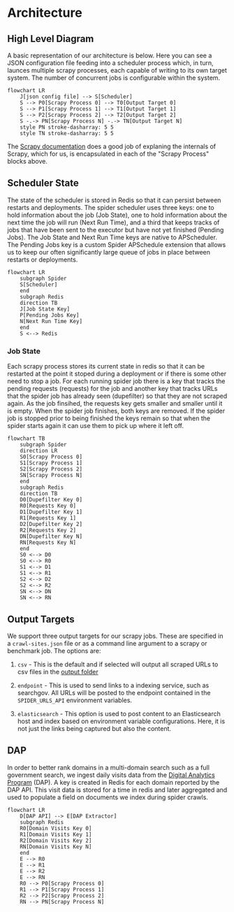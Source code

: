 # Architecture

## High Level Diagram
A basic representation of our architecture is below.  Here you can see a JSON configuration file feeding into a scheduler process which, in turn, launces multiple scrapy processes, each capable of writing to its own target system. The number of concurrent jobs is configurable within the system.
```mermaid
flowchart LR
    J[json config file] --> S[Scheduler]
    S --> P0[Scrapy Process 0] --> T0[Output Target 0]
    S --> P1[Scrapy Process 1] --> T1[Output Target 1]
    S --> P2[Scrapy Process 2] --> T2[Output Target 2]
    S -.-> PN[Scrapy Process N] -.-> TN[Output Target N]
    style PN stroke-dasharray: 5 5
    style TN stroke-dasharray: 5 5
```

The [Scrapy documentation](https://docs.scrapy.org/en/latest/topics/architecture.html) does a good job of explaning the internals of Scrapy, which for us, is encapsulated in each of the "Scrapy Process" blocks above.

## Scheduler State
The state of the scheduler is stored in Redis so that it can persist between restarts and deployments.  The spider scheduler uses three keys: one to hold information about the job (Job State), one to hold information about the next time the job will run (Next Run Time), and a third that keeps tracks of jobs that have been sent to the executor but have not yet finished (Pending Jobs).  The Job State and Next Run Time keys are native to APScheduler.  The Pending Jobs key is a custom Spider APSchedule extension that allows us to keep our often significantly large queue of jobs in place between restarts or deployments.

```mermaid
flowchart LR
    subgraph Spider
    S[Scheduler]
    end
    subgraph Redis
    direction TB
    J[Job State Key]
    P[Pending Jobs Key]
    N[Next Run Time Key]
    end
    S <--> Redis
```

### Job State
Each scrapy process stores its current state in redis so that it can be restarted at the point it stoped during a deployment or if there is some other need to stop a job.  For each running spider job there is a key that tracks the pending requests (requests) for the job and another key that tracks URLs that the spider job has already seen (dupefilter) so that they are not scraped again.  As the job finsihed, the requests key gets smaller and smaller until it is empty.  When the spider job finishes, both keys are removed.  If the spider job is stopped prior to being finished the keys remain so that when the spider starts again it can use them to pick up where it left off.
```mermaid
flowchart TB
    subgraph Spider
    direction LR
    S0[Scrapy Process 0]
    S1[Scrapy Process 1]
    S2[Scrapy Process 2]
    SN[Scrapy Process N]
    end
    subgraph Redis
    direction TB
    D0[Dupefilter Key 0]
    R0[Requests Key 0]
    D1[Dupefilter Key 1]
    R1[Requests Key 1]
    D2[Dupefilter Key 2]
    R2[Requests Key 2]
    DN[Dupefilter Key N]
    RN[Requests Key N]
    end
    S0 <--> D0
    S0 <--> R0
    S1 <--> D1
    S1 <--> R1
    S2 <--> D2
    S2 <--> R2
    SN <--> DN
    SN <--> RN
```

## Output Targets
We support three output targets for our scrapy jobs.  These are specified in a `crawl-sites.json` file or as a command line argument to a scrapy or benchmark job.  The options are:

1. `csv` - This is the default and if selected will output all scraped URLs to csv files in the [output folder](../search_gov_crawler/output/)

2. `endpoint` - This is used to send links to a indexing service, such as searchgov.  All URLs will be posted to the endpoint contained in the `SPIDER_URLS_API` environment variables.

3. `elasticsearch` - This option is used to post content to an Elasticsearch host and index based on environment variable configurations.  Here, it is not just the links being captured but also the content.

## DAP
In order to better rank domains in a multi-domain search such as a full government search, we ingest daily visits data from the [Digital Analytics Program](https://digital.gov/guides/dap/) (DAP).  A key is created in Redis for each domain reported by the DAP API. This visit data is stored for a time in redis and later aggregated and used to populate a field on documents we index during spider crawls.

```mermaid
flowchart LR
    D[DAP API] --> E[DAP Extractor]
    subgraph Redis
    R0[Domain Visits Key 0]
    R1[Domain Visits Key 1]
    R2[Domain Visits Key 2]
    RN[Domain Visits Key N]
    end
    E --> R0
    E --> R1
    E --> R2
    E --> RN
    R0 --> P0[Scrapy Process 0]
    R1 --> P1[Scrapy Process 1]
    R2 --> P2[Scrapy Process 2]
    RN --> PN[Scrapy Process N]
```
